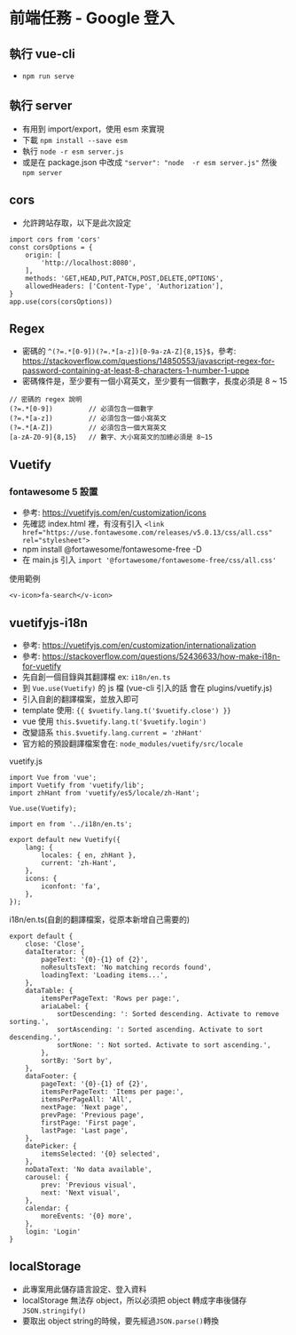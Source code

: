 # 前端任務 - Google 登入

## 執行 vue-cli
*  ```npm run serve```

## 執行 server
*  有用到 import/export，使用 esm 來實現
*  下載 ```npm install --save esm```
*  執行 ```node -r esm server.js```
*  或是在 package.json 中改成 ```"server": "node  -r esm server.js"``` 然後 ```npm server```

## cors
*  允許跨站存取，以下是此次設定
```
import cors from 'cors'
const corsOptions = {
    origin: [
        'http://localhost:8080',
    ],
    methods: 'GET,HEAD,PUT,PATCH,POST,DELETE,OPTIONS',
    allowedHeaders: ['Content-Type', 'Authorization'],
}
app.use(cors(corsOptions))
```

## Regex
*  密碼的 ```^(?=.*[0-9])(?=.*[a-z])[0-9a-zA-Z]{8,15}$```，參考: https://stackoverflow.com/questions/14850553/javascript-regex-for-password-containing-at-least-8-characters-1-number-1-uppe
*  密碼條件是，至少要有一個小寫英文，至少要有一個數字，長度必須是 8 ~ 15


```
// 密碼的 regex 說明
(?=.*[0-9])         // 必須包含一個數字
(?=.*[a-z])         // 必須包含一個小寫英文
(?=.*[A-Z])         // 必須包含一個大寫英文
[a-zA-Z0-9]{8,15}   // 數字、大小寫英文的加總必須是 8~15
```


## Vuetify

### fontawesome 5 設置
*  參考: https://vuetifyjs.com/en/customization/icons
*  先確認 index.html 裡，有沒有引入 ```<link href="https://use.fontawesome.com/releases/v5.0.13/css/all.css" rel="stylesheet">```
*  npm install @fortawesome/fontawesome-free -D
*  在 main.js 引入 ```import '@fortawesome/fontawesome-free/css/all.css'```

使用範例
```
<v-icon>fa-search</v-icon>
```

## vuetifyjs-i18n
*  參考: https://vuetifyjs.com/en/customization/internationalization
*  參考: https://stackoverflow.com/questions/52436633/how-make-i18n-for-vuetify
*  先自創一個目錄與其翻譯檔 ex: ```i18n/en.ts```
*  到 ```Vue.use(Vuetify)``` 的 js 檔 (vue-cli 引入的話 會在 plugins/vuetify.js)
*  引入自創的翻譯檔案，並放入即可
*  template 使用: ```{{ $vuetify.lang.t('$vuetify.close') }}```
*  vue 使用 ```this.$vuetify.lang.t('$vuetify.login')```
*  改變語系 ```this.$vuetify.lang.current = 'zhHant'```
*  官方給的預設翻譯檔案會在: ```node_modules/vuetify/src/locale```

vuetify.js
```
import Vue from 'vue';
import Vuetify from 'vuetify/lib';
import zhHant from 'vuetify/es5/locale/zh-Hant';

Vue.use(Vuetify);

import en from '../i18n/en.ts';

export default new Vuetify({
    lang: {
        locales: { en, zhHant },
        current: 'zh-Hant',
    },
    icons: {
        iconfont: 'fa',
    },
});
```

i18n/en.ts(自創的翻譯檔案，從原本新增自己需要的)
```
export default {
    close: 'Close',
    dataIterator: {
        pageText: '{0}-{1} of {2}',
        noResultsText: 'No matching records found',
        loadingText: 'Loading items...',
    },
    dataTable: {
        itemsPerPageText: 'Rows per page:',
        ariaLabel: {
            sortDescending: ': Sorted descending. Activate to remove sorting.',
            sortAscending: ': Sorted ascending. Activate to sort descending.',
            sortNone: ': Not sorted. Activate to sort ascending.',
        },
        sortBy: 'Sort by',
    },
    dataFooter: {
        pageText: '{0}-{1} of {2}',
        itemsPerPageText: 'Items per page:',
        itemsPerPageAll: 'All',
        nextPage: 'Next page',
        prevPage: 'Previous page',
        firstPage: 'First page',
        lastPage: 'Last page',
    },
    datePicker: {
        itemsSelected: '{0} selected',
    },
    noDataText: 'No data available',
    carousel: {
        prev: 'Previous visual',
        next: 'Next visual',
    },
    calendar: {
        moreEvents: '{0} more',
    },
    login: 'Login'
}
```

## localStorage
*  此專案用此儲存語言設定、登入資料
*  localStorage 無法存 object，所以必須把 object 轉成字串後儲存 ```JSON.stringify()```
*  要取出 object string的時候，要先經過```JSON.parse()```轉換

